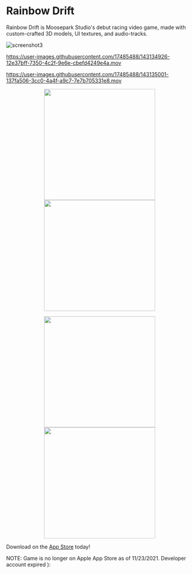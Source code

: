 # Rainbow Drift

Rainbow Drift is Moosepark Studio's debut racing video game, made with custom-crafted 3D models, UI textures, and audio-tracks. 

![screenshot3](https://user-images.githubusercontent.com/17485488/143135144-28db056e-1fb8-4ba9-b3c9-2eab6d8c420d.jpeg)


https://user-images.githubusercontent.com/17485488/143134926-12e37bff-7350-4c2f-9e6e-cbefd4249e4a.mov



https://user-images.githubusercontent.com/17485488/143135001-137fa506-3cc0-4a4f-a9c7-7e7b705331e8.mov

<p align="center">
<img src="https://user-images.githubusercontent.com/17485488/143135059-18504810-009a-4a63-8577-2b6c0d78757c.png" width="300px"/>

<img src="https://user-images.githubusercontent.com/17485488/143135082-0bba569a-7a2c-4ff2-b0ca-b456ca26a572.png" width="300px"/>

</p>
  
<p align="center">

<img src="https://user-images.githubusercontent.com/17485488/143135023-0606b821-87e5-45a9-84f2-12720561f99f.png" width="300px"/>

<img src="https://user-images.githubusercontent.com/17485488/143135033-fb6847ea-393b-4982-9587-01667684495c.png" width="300px"/>
</p>

Download on the [App Store](https://apps.apple.com/us/app/rainbow-drift/id1431063157) today!

NOTE: Game is no longer on Apple App Store as of 11/23/2021. Developer account expired ):
